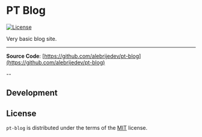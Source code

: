 # PT Blog

[![License](https://img.shields.io/badge/license)][license]

Very basic blog site.

---

**Source Code**: [https://github.com/alebrijedev/pt-blog](https://github.com/alebrijedev/pt-blog)

--

## Development



## License

`pt-blog` is distributed under the terms of the [MIT](https://spdx.org/licenses/MIT.html) license.

<!-- github-only -->

[license]: https://github.com/alebrijedev/pt-blog/blob/main/LICENSE